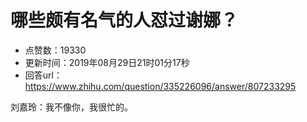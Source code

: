 # 哪些颇有名气的人怼过谢娜？
- 点赞数：19330
- 更新时间：2019年08月29日21时01分17秒
- 回答url：https://www.zhihu.com/question/335226096/answer/807233295
<body>
 <p data-pid="BusKW19D">刘嘉玲：我不像你，我很忙的。</p>
</body>